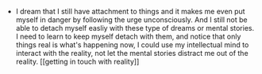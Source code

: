 - I dream that I still have attachment to things and it makes me even put myself in danger by following the urge unconsciously. And I still not be able to detach myself easliy with these type of dreams or mental stories. I need to learn to keep myself detach with them, and notice that only things real is what's happening now, I could use my intellectual mind to interact with the reality, not let the mental stories distract me out of the reality. [[getting in touch with reality]]
